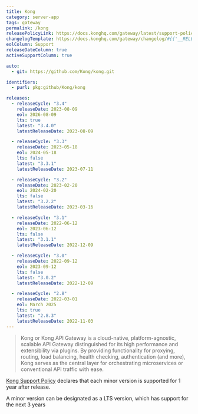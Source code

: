 ```yaml
---
title: Kong
category: server-app
tags: gateway
permalink: /kong
releasePolicyLink: https://docs.konghq.com/gateway/latest/support-policy/
changelogTemplate: https://docs.konghq.com/gateway/changelog/#{{'__RELEASE_CYCLE__'|split:'.'|pop|join:'-'}}
eolColumn: Support
releaseDateColumn: true
activeSupportColumn: true

auto:
  - git: https://github.com/Kong/kong.git

identifiers:
  - purl: pkg:github/Kong/kong

releases:
  - releaseCycle: "3.4"
    releaseDate: 2023-08-09
    eol: 2026-08-09
    lts: true
    latest: "3.4.0"
    latestReleaseDate: 2023-08-09

  - releaseCycle: "3.3"
    releaseDate: 2023-05-18
    eol: 2024-05-18
    lts: false
    latest: "3.3.1"
    latestReleaseDate: 2023-07-11

  - releaseCycle: "3.2"
    releaseDate: 2023-02-20
    eol: 2024-02-20
    lts: false
    latest: "3.2.2"
    latestReleaseDate: 2023-03-16

  - releaseCycle: "3.1"
    releaseDate: 2022-06-12
    eol: 2023-06-12
    lts: false
    latest: "3.1.1"
    latestReleaseDate: 2022-12-09

  - releaseCycle: "3.0"
    releaseDate: 2022-09-12
    eol: 2023-09-12
    lts: false
    latest: "3.0.2"
    latestReleaseDate: 2022-12-09

  - releaseCycle: "2.8"
    releaseDate: 2022-03-01
    eol: March 2025
    lts: true
    latest: "2.8.3"
    latestReleaseDate: 2022-11-03
---
```


> Kong or Kong API Gateway is a cloud-native, platform-agnostic, scalable API Gateway distinguished for its high performance and extensibility via plugins.
> By providing functionality for proxying, routing, load balancing, health checking, authentication (and more), Kong serves as the central layer for orchestrating microservices or conventional API traffic with ease.

[Kong Support Policy](https://docs.konghq.com/gateway/latest/support-policy/) declares
that each minor version is supported for 1 year after release.

A minor version can be designated as a LTS version, which has support for the next 3 years
